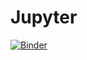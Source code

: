 # Jupyter

[![Binder](https://mybinder.org/badge_logo.svg)](https://mybinder.org/v2/gh/markrosenbaum/Jupyter/HEAD)
